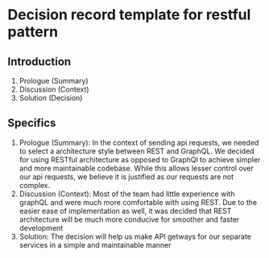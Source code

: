# Decision record template for restful pattern
## Introduction
1. Prologue (Summary)
2. Discussion (Context)
3. Solution (Decision)
## Specifics
1. Prologue (Summary):
In the context of sending api requests, we needed to select a architecture style between REST and GraphQL. We decided for using RESTful architecture as opposed to GraphQl to achieve simpler and more maintainable codebase. While this allows lesser control over our api requests, we believe it is justified as our requests are not complex.
2. Discussion (Context): 
Most of the team had little experience with graphQL and were much more comfortable with using REST. Due to the easier ease of implementation as well, it was decided that REST architecture will be much more conducive for smoother and faster development
3. Solution:
The decision will help us make API getways for our separate services in a simple and maintainable manner